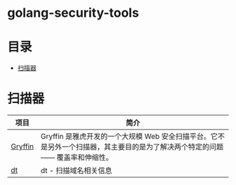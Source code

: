 # golang-security-tools


#  目录
- [扫描器](#扫描器)


# 扫描器
| 项目                                     | 简介                                       |
| -------- | ------------------------------- |
|[ Gryffin     ]( https://github.com/yahoo/gryffin         )| Gryffin 是雅虎开发的一个大规模 Web 安全扫描平台。它不是另外一个扫描器，其主要目的是为了解决两个特定的问题 —— 覆盖率和伸缩性。 |
|[ dt]( https://github.com/42wim/dt )| dt - 扫描域名相关信息 |
